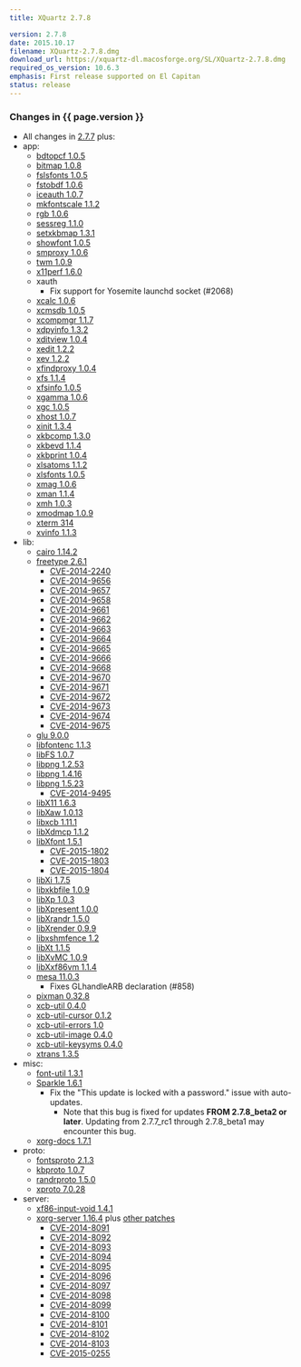 ```yaml
---
title: XQuartz 2.7.8

version: 2.7.8
date: 2015.10.17
filename: XQuartz-2.7.8.dmg
download_url: https://xquartz-dl.macosforge.org/SL/XQuartz-2.7.8.dmg
required_os_version: 10.6.3
emphasis: First release supported on El Capitan
status: release
---
```


### Changes in {{ page.version }} ###
  * All changes in [2.7.7](XQuartz-2.7.7.html) plus:
  * app:
    * [bdtopcf 1.0.5](http://lists.x.org/archives/xorg-announce/2014-December/002509.html)
    * [bitmap 1.0.8](http://lists.x.org/archives/xorg-announce/2015-January/002518.html)
    * [fslsfonts 1.0.5](http://lists.x.org/archives/xorg-announce/2014-December/002510.html)
    * [fstobdf 1.0.6](http://lists.x.org/archives/xorg-announce/2014-December/002511.html)
    * [iceauth 1.0.7](http://lists.x.org/archives/xorg-announce/2015-January/002519.html)
    * [mkfontscale 1.1.2](http://lists.x.org/archives/xorg-announce/2015-January/002520.html)
    * [rgb 1.0.6](http://lists.x.org/archives/xorg-announce/2014-November/002494.html)
    * [sessreg 1.1.0](http://lists.x.org/archives/xorg-announce/2015-January/002522.html)
    * [setxkbmap 1.3.1](http://lists.x.org/archives/xorg-announce/2015-April/002563.html)
    * [showfont 1.0.5](http://lists.x.org/archives/xorg-announce/2014-December/002513.html)
    * [smproxy 1.0.6](http://lists.x.org/archives/xorg-announce/2015-April/002564.html)
    * [twm 1.0.9](http://lists.x.org/archives/xorg-announce/2015-April/002565.html)
    * [x11perf 1.6.0](http://lists.x.org/archives/xorg-announce/2015-April/002566.html)
    * xauth
      * Fix support for Yosemite launchd socket (#2068)
    * [xcalc 1.0.6](http://lists.x.org/archives/xorg-announce/2015-January/002523.html)
    * [xcmsdb 1.0.5](http://lists.x.org/archives/xorg-announce/2015-April/002567.html)
    * [xcompmgr 1.1.7](http://lists.x.org/archives/xorg-announce/2015-April/002568.html)
    * [xdpyinfo 1.3.2](http://lists.x.org/archives/xorg-announce/2015-April/002569.html)
    * [xditview 1.0.4](http://lists.x.org/archives/xorg-announce/2015-April/002571.html)
    * [xedit 1.2.2](http://lists.x.org/archives/xorg-announce/2015-February/002535.html)
    * [xev 1.2.2](http://lists.x.org/archives/xorg-announce/2015-April/002572.html)
    * [xfindproxy 1.0.4](http://lists.x.org/archives/xorg-announce/2015-April/002573.html)
    * [xfs 1.1.4](http://lists.x.org/archives/xorg-announce/2014-August/002472.html)
    * [xfsinfo 1.0.5](http://lists.x.org/archives/xorg-announce/2014-December/002512.html)
    * [xgamma 1.0.6](http://lists.x.org/archives/xorg-announce/2015-April/002574.html)
    * [xgc 1.0.5](http://lists.x.org/archives/xorg-announce/2015-April/002575.html)
    * [xhost 1.0.7](http://lists.x.org/archives/xorg-announce/2015-April/002576.html)
    * [xinit 1.3.4](http://lists.x.org/archives/xorg-announce/2014-September/002477.html)
    * [xkbcomp 1.3.0](http://lists.x.org/archives/xorg-announce/2014-November/002497.html)
    * [xkbevd 1.1.4](http://lists.x.org/archives/xorg-announce/2015-April/002577.html)
    * [xkbprint 1.0.4](http://lists.x.org/archives/xorg-announce/2015-April/002578.html)
    * [xlsatoms 1.1.2](http://lists.x.org/archives/xorg-announce/2015-April/002579.html)
    * [xlsfonts 1.0.5](http://lists.x.org/archives/xorg-announce/2015-April/002580.html)
    * [xmag 1.0.6](http://lists.x.org/archives/xorg-announce/2015-April/002581.html)
    * [xman 1.1.4](http://lists.x.org/archives/xorg-announce/2015-March/002541.html)
    * [xmh 1.0.3](http://lists.x.org/archives/xorg-announce/2015-April/002582.html)
    * [xmodmap 1.0.9](http://lists.x.org/archives/xorg-announce/2015-April/002583.html)
    * [xterm 314](http://lists.freedesktop.org/archives/xorg/2014-December/057018.html)
    * [xvinfo 1.1.3](http://lists.x.org/archives/xorg-announce/2015-April/002596.html)
  * lib:
    * [cairo 1.14.2](http://cairographics.org/news/cairo-1.14.2)
    * [freetype 2.6.1](http://sourceforge.net/projects/freetype/files/freetype2/2.6.1)
      * [CVE-2014-2240](http://cve.mitre.org/cgi-bin/cvename.cgi?name=CVE-2014-2240)
      * [CVE-2014-9656](http://cve.mitre.org/cgi-bin/cvename.cgi?name=CVE-2014-9656)
      * [CVE-2014-9657](http://cve.mitre.org/cgi-bin/cvename.cgi?name=CVE-2014-9657)
      * [CVE-2014-9658](http://cve.mitre.org/cgi-bin/cvename.cgi?name=CVE-2014-9658)
      * [CVE-2014-9661](http://cve.mitre.org/cgi-bin/cvename.cgi?name=CVE-2014-9661)
      * [CVE-2014-9662](http://cve.mitre.org/cgi-bin/cvename.cgi?name=CVE-2014-9662)
      * [CVE-2014-9663](http://cve.mitre.org/cgi-bin/cvename.cgi?name=CVE-2014-9663)
      * [CVE-2014-9664](http://cve.mitre.org/cgi-bin/cvename.cgi?name=CVE-2014-9664)
      * [CVE-2014-9665](http://cve.mitre.org/cgi-bin/cvename.cgi?name=CVE-2014-9665)
      * [CVE-2014-9666](http://cve.mitre.org/cgi-bin/cvename.cgi?name=CVE-2014-9666)
      * [CVE-2014-9668](http://cve.mitre.org/cgi-bin/cvename.cgi?name=CVE-2014-9668)
      * [CVE-2014-9670](http://cve.mitre.org/cgi-bin/cvename.cgi?name=CVE-2014-9670)
      * [CVE-2014-9671](http://cve.mitre.org/cgi-bin/cvename.cgi?name=CVE-2014-9671)
      * [CVE-2014-9672](http://cve.mitre.org/cgi-bin/cvename.cgi?name=CVE-2014-9672)
      * [CVE-2014-9673](http://cve.mitre.org/cgi-bin/cvename.cgi?name=CVE-2014-9673)
      * [CVE-2014-9674](http://cve.mitre.org/cgi-bin/cvename.cgi?name=CVE-2014-9674)
      * [CVE-2014-9675](http://cve.mitre.org/cgi-bin/cvename.cgi?name=CVE-2014-9675)
    * [glu 9.0.0](http://www.mesa3d.org/relnotes/9.0.html)
    * [libfontenc 1.1.3](http://lists.x.org/archives/xorg-announce/2015-April/002589.html)
    * [libFS 1.0.7](http://lists.x.org/archives/xorg-announce/2015-April/002588.html)
    * [libpng 1.2.53](http://downloads.sourceforge.net/libpng/libpng12/1.2.53/libpng-1.4.15-README.txt)
    * [libpng 1.4.16](http://downloads.sourceforge.net/libpng/libpng14/1.4.16/libpng-1.4.15-README.txt)
    * [libpng 1.5.23](http://downloads.sourceforge.net/libpng/libpng15/1.5.23/libpng-1.5.21-README.txt)
      * [CVE-2014-9495](http://cve.mitre.org/cgi-bin/cvename.cgi?name=CVE-2014-9495)
    * [libX11 1.6.3](http://lists.x.org/archives/xorg-announce/2015-March/002543.html)
    * [libXaw 1.0.13](http://lists.x.org/archives/xorg-announce/2015-April/002591.html)
    * [libxcb 1.11.1](http://lists.x.org/archives/xorg-announce/2015-September/002633.html)
    * [libXdmcp 1.1.2](http://lists.x.org/archives/xorg-announce/2015-March/002554.html)
    * [libXfont 1.5.1](http://lists.x.org/archives/xorg-announce/2015-March/002551.html)
      * [CVE-2015-1802](http://cve.mitre.org/cgi-bin/cvename.cgi?name=CVE-2015-1802)
      * [CVE-2015-1803](http://cve.mitre.org/cgi-bin/cvename.cgi?name=CVE-2015-1803)
      * [CVE-2015-1804](http://cve.mitre.org/cgi-bin/cvename.cgi?name=CVE-2015-1804)
    * [libXi 1.7.5](http://lists.x.org/archives/xorg-announce/2015-September/002634.html)
    * [libxkbfile 1.0.9](http://lists.x.org/archives/xorg-announce/2015-April/002592.html)
    * [libXp 1.0.3](http://lists.x.org/archives/xorg-announce/2015-February/002537.html)
    * [libXpresent 1.0.0](http://lists.x.org/archives/xorg-announce/2015-April/002584.html)
    * [libXrandr 1.5.0](http://lists.x.org/archives/xorg-announce/2015-May/002606.html)
    * [libXrender 0.9.9](http://lists.x.org/archives/xorg-announce/2015-April/002593.html)
    * [libxshmfence 1.2](http://lists.x.org/archives/xorg-announce/2015-January/002515.html)
    * [libXt 1.1.5](http://lists.x.org/archives/xorg-announce/2015-April/002594.html)
    * [libXvMC 1.0.9](http://lists.x.org/archives/xorg-announce/2015-March/002548.html)
    * [libXxf86vm 1.1.4](http://lists.x.org/archives/xorg-announce/2015-February/002539.html)
    * [mesa 11.0.3](http://www.mesa3d.org/relnotes/11.0.3.html)
      * Fixes GLhandleARB declaration (#858)
    * [pixman 0.32.8](http://lists.freedesktop.org/archives/pixman/2015-September/004065.html)
    * [xcb-util 0.4.0](http://lists.x.org/archives/xorg-announce/2014-October/002490.html)
    * [xcb-util-cursor 0.1.2](http://lists.x.org/archives/xorg-announce/2015-March/002555.html)
    * [xcb-util-errors 1.0](http://lists.x.org/archives/xorg-announce/2015-April/002587.html)
    * [xcb-util-image 0.4.0](http://lists.x.org/archives/xorg-announce/2014-October/002489.html)
    * [xcb-util-keysyms 0.4.0](http://lists.x.org/archives/xorg-announce/2014-October/002485.html)
    * [xtrans 1.3.5](http://lists.x.org/archives/xorg-announce/2014-September/002481.html)
  * misc:
    * [font-util 1.3.1](http://lists.x.org/archives/xorg-announce/2015-March/002546.html)
    * [Sparkle 1.6.1](https://github.com/sparkle-project/Sparkle/blob/1.6.1/CHANGELOG)
      * Fix the "This update is locked with a password." issue with auto-updates.
        * Note that this bug is fixed for updates **FROM 2.7.8_beta2 or later**.  Updating from 2.7.7_rc1 through 2.7.8_beta1 may encounter this bug.
    * [xorg-docs 1.7.1](http://lists.x.org/archives/xorg-announce/2015-April/002597.html)
  * proto:
    * [fontsproto 2.1.3](http://lists.freedesktop.org/archives/xorg-announce/2014-April/002420.html)
    * [kbproto 1.0.7](http://lists.x.org/archives/xorg-announce/2015-April/002595.html)
    * [randrproto 1.5.0](http://lists.x.org/archives/xorg-announce/2015-May/002605.html)
    * [xproto 7.0.28](http://lists.x.org/archives/xorg-announce/2015-July/002618.html)
  * server:
    * [xf86-input-void 1.4.1](http://lists.x.org/archives/xorg-announce/2015-April/002585.html)
    * [xorg-server 1.16.4](http://lists.x.org/archives/xorg-announce/2015-February/002532.html) plus [other patches](https://github.com/XQuartz/xorg-server/commits/XQuartz-2.7.8)
      * [CVE-2014-8091](http://cve.mitre.org/cgi-bin/cvename.cgi?name=CVE-2014-8091)
      * [CVE-2014-8092](http://cve.mitre.org/cgi-bin/cvename.cgi?name=CVE-2014-8092)
      * [CVE-2014-8093](http://cve.mitre.org/cgi-bin/cvename.cgi?name=CVE-2014-8093)
      * [CVE-2014-8094](http://cve.mitre.org/cgi-bin/cvename.cgi?name=CVE-2014-8094)
      * [CVE-2014-8095](http://cve.mitre.org/cgi-bin/cvename.cgi?name=CVE-2014-8095)
      * [CVE-2014-8096](http://cve.mitre.org/cgi-bin/cvename.cgi?name=CVE-2014-8096)
      * [CVE-2014-8097](http://cve.mitre.org/cgi-bin/cvename.cgi?name=CVE-2014-8097)
      * [CVE-2014-8098](http://cve.mitre.org/cgi-bin/cvename.cgi?name=CVE-2014-8098)
      * [CVE-2014-8099](http://cve.mitre.org/cgi-bin/cvename.cgi?name=CVE-2014-8099)
      * [CVE-2014-8100](http://cve.mitre.org/cgi-bin/cvename.cgi?name=CVE-2014-8100)
      * [CVE-2014-8101](http://cve.mitre.org/cgi-bin/cvename.cgi?name=CVE-2014-8101)
      * [CVE-2014-8102](http://cve.mitre.org/cgi-bin/cvename.cgi?name=CVE-2014-8102)
      * [CVE-2014-8103](http://cve.mitre.org/cgi-bin/cvename.cgi?name=CVE-2014-8103)
      * [CVE-2015-0255](http://cve.mitre.org/cgi-bin/cvename.cgi?name=CVE-2015-0255)
